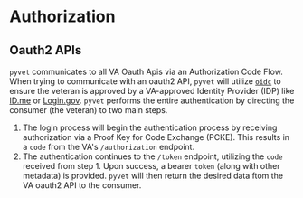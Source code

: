 # Authorization

## Oauth2 APIs

`pyvet` communicates to all VA Oauth Apis via an Authorization Code Flow. When trying to communicate with an oauth2 API,
`pyvet` will utilize [`oidc`](https://openid.net/connect/) to ensure the veteran is approved by a VA-approved Identity Provider (IDP) like [ID.me](https://www.id.me) or [Login.gov](https://login.gov). `pyvet` performs the entire authentication by directing the consumer (the veteran) to two main steps.

1. The login process will begin the authentication process by receiving authorization via a Proof Key for Code Exchange (PCKE). This results in a `code` from the VA's `/authorization` endpoint.
2. The authentication continues to the `/token` endpoint, utilizing the `code` received from step 1. Upon success, a bearer `token` (along with other metadata) is provided. `pyvet` will then return the desired data ftom the VA oauth2 API to the consumer.
